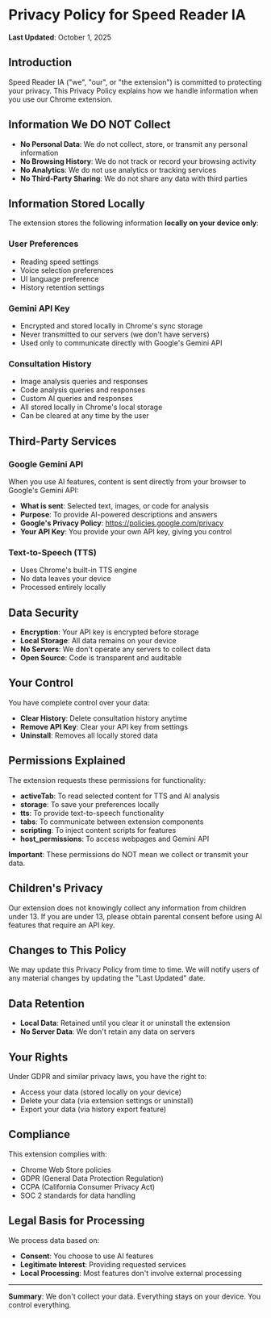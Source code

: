 # Privacy Policy for Speed Reader IA

**Last Updated**: October 1, 2025

## Introduction

Speed Reader IA ("we", "our", or "the extension") is committed to protecting your privacy. This Privacy Policy explains how we handle information when you use our Chrome extension.

## Information We DO NOT Collect

- **No Personal Data**: We do not collect, store, or transmit any personal information
- **No Browsing History**: We do not track or record your browsing activity
- **No Analytics**: We do not use analytics or tracking services
- **No Third-Party Sharing**: We do not share any data with third parties

## Information Stored Locally

The extension stores the following information **locally on your device only**:

### User Preferences
- Reading speed settings
- Voice selection preferences
- UI language preference
- History retention settings

### Gemini API Key
- Encrypted and stored locally in Chrome's sync storage
- Never transmitted to our servers (we don't have servers)
- Used only to communicate directly with Google's Gemini API

### Consultation History
- Image analysis queries and responses
- Code analysis queries and responses
- Custom AI queries and responses
- All stored locally in Chrome's local storage
- Can be cleared at any time by the user

## Third-Party Services

### Google Gemini API
When you use AI features, content is sent directly from your browser to Google's Gemini API:
- **What is sent**: Selected text, images, or code for analysis
- **Purpose**: To provide AI-powered descriptions and answers
- **Google's Privacy Policy**: https://policies.google.com/privacy
- **Your API Key**: You provide your own API key, giving you control

### Text-to-Speech (TTS)
- Uses Chrome's built-in TTS engine
- No data leaves your device
- Processed entirely locally

## Data Security

- **Encryption**: Your API key is encrypted before storage
- **Local Storage**: All data remains on your device
- **No Servers**: We don't operate any servers to collect data
- **Open Source**: Code is transparent and auditable

## Your Control

You have complete control over your data:
- **Clear History**: Delete consultation history anytime
- **Remove API Key**: Clear your API key from settings
- **Uninstall**: Removes all locally stored data

## Permissions Explained

The extension requests these permissions for functionality:

- **activeTab**: To read selected content for TTS and AI analysis
- **storage**: To save your preferences locally
- **tts**: To provide text-to-speech functionality
- **tabs**: To communicate between extension components
- **scripting**: To inject content scripts for features
- **host_permissions**: To access webpages and Gemini API

**Important**: These permissions do NOT mean we collect or transmit your data.

## Children's Privacy

Our extension does not knowingly collect any information from children under 13. If you are under 13, please obtain parental consent before using AI features that require an API key.

## Changes to This Policy

We may update this Privacy Policy from time to time. We will notify users of any material changes by updating the "Last Updated" date.

## Data Retention

- **Local Data**: Retained until you clear it or uninstall the extension
- **No Server Data**: We don't retain any data on servers

## Your Rights

Under GDPR and similar privacy laws, you have the right to:
- Access your data (stored locally on your device)
- Delete your data (via extension settings or uninstall)
- Export your data (via history export feature)

## Compliance

This extension complies with:
- Chrome Web Store policies
- GDPR (General Data Protection Regulation)
- CCPA (California Consumer Privacy Act)
- SOC 2 standards for data handling

## Legal Basis for Processing

We process data based on:
- **Consent**: You choose to use AI features
- **Legitimate Interest**: Providing requested services
- **Local Processing**: Most features don't involve external processing

---

**Summary**: We don't collect your data. Everything stays on your device. You control everything.
